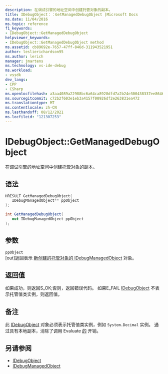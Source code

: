 ```yaml
---
description: 在调试引擎的地址空间中创建托管对象的副本。
title: IDebugObject：：GetManagedDebugObject |Microsoft Docs
ms.date: 11/04/2016
ms.topic: reference
f1_keywords:
- IDebugObject::GetManagedDebugObject
helpviewer_keywords:
- IDebugObject::GetManagedDebugObject method
ms.assetid: cb89692e-7657-47ff-846d-311943521951
author: leslierichardson95
ms.author: lerich
manager: jmartens
ms.technology: vs-ide-debug
ms.workload:
- vssdk
dev_langs:
- CPP
- CSharp
ms.openlocfilehash: a3aa4089a22988bc6a64ca8928dfd7a2b24e300438337ee8646634a4d34b2ae4
ms.sourcegitcommit: c72b2f603e1eb3a4157f00926df2e263831ea472
ms.translationtype: MT
ms.contentlocale: zh-CN
ms.lasthandoff: 08/12/2021
ms.locfileid: "121307253"
---
```

# <a name="idebugobjectgetmanageddebugobject"></a>IDebugObject::GetManagedDebugObject
在调试引擎的地址空间中创建托管对象的副本。

## <a name="syntax"></a>语法

```cpp
HRESULT GetManagedDebugObject( 
   IDebugManagedObject** ppObject
);
```

```csharp
int GetManagedDebugObject(
   out IDebugManagedObject ppObject
);
```

## <a name="parameters"></a>参数
`ppObject`\
[out]返回表示 [新创建的托管对象的 IDebugManagedObject](../../../extensibility/debugger/reference/idebugmanagedobject.md) 对象。

## <a name="return-value"></a>返回值
 如果成功，则返回S_OK;否则，返回错误代码。 如果E_FAIL [IDebugObject](../../../extensibility/debugger/reference/idebugobject.md) 不表示托管值类实例，则返回值。

## <a name="remarks"></a>备注
 此 [IDebugObject](../../../extensibility/debugger/reference/idebugobject.md) 对象必须表示托管值类实例，例如 `System.Decimal` 实例。 通过具有本地副本，消除了调用 Evaluate [的](../../../extensibility/debugger/reference/idebugfunctionobject-evaluate.md) 开销。

## <a name="see-also"></a>另请参阅
- [IDebugObject](../../../extensibility/debugger/reference/idebugobject.md)
- [IDebugManagedObject](../../../extensibility/debugger/reference/idebugmanagedobject.md)
